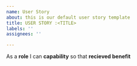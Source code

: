 ```yaml
---
name: User Story
about: this is our default user story template
title: USER STORY :<TITLE>
labels: ''
assignees: ''

---
```


As a **role** I can **capability** so that **recieved benefit**
